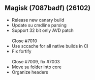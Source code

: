 ## Magisk (7087badf) (26102)
- Release new canary build
- Update su cmdline parsing
- Support 32 bit only AVD patch<br><br>Close #7010
- Use sccache for all native builds in CI
- Fix fortify<br><br>Close #7009, fix #7003
- Move su folder into core
- Organize headers
